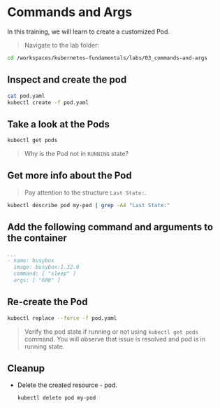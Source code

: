 # Commands and Args

In this training, we will learn to create a customized Pod.

>Navigate to the lab folder:

```bash
cd /workspaces/kubernetes-fundamentals/labs/03_commands-and-args
```

## Inspect and create the pod

```bash
cat pod.yaml
kubectl create -f pod.yaml
```

## Take a look at the Pods

```bash
kubectl get pods
```

>Why is the Pod not in `RUNNING` state?

## Get more info about the Pod

>Pay attention to the structure  `Last State:`.

```bash
kubectl describe pod my-pod | grep -A4 "Last State:"
```

## Add the following command and arguments to the container

```yaml
...
- name: busybox
  image: busybox:1.32.0
  command: [ "sleep" ]
  args: [ "600" ]
```

## Re-create the Pod

```bash
kubectl replace --force -f pod.yaml
```

>Verify the pod state if running or not using `kubectl get pods` command. You will observe that issue is resolved and pod is in running state.

## Cleanup

* Delete the created resource - pod.

  ```bash
  kubectl delete pod my-pod
  ```
